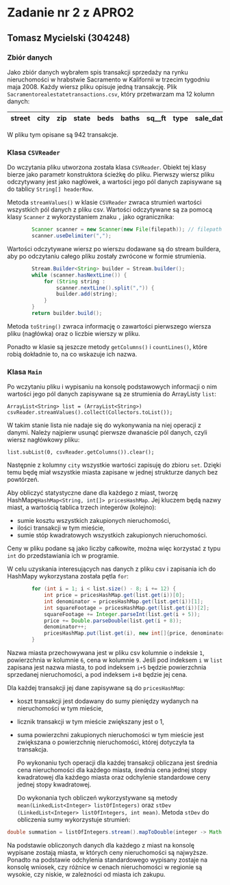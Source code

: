 # Zadanie nr 2 z APRO2

## Tomasz Mycielski (304248)

### Zbiór danych

Jako zbiór danych wybrałem spis transakcji sprzedaży na rynku nieruchomości w hrabstwie Sacramento w Kalifornii w 
trzecim tygodniu maja 2008. Każdy wiersz pliku opisuje jedną transakcję. Plik `Sacramentorealestatetransactions.csv`, 
który przetwarzam ma 12 kolumn 
danych:

street | city | zip | state | beds | baths | sq__ft | type | sale_date | price | latitude | longitute
---|---|---|---|---|---|---|---|---|---|---|---

W pliku tym opisane są 942 transakcje.

### Klasa `CSVReader`

Do wczytania pliku utworzona została klasa `CSVReader`. Obiekt tej klasy bierze jako parametr konstruktora ścieżkę do
pliku. Pierwszy wiersz pliku odczytywany jest jako nagłówek, a wartości jego pól danych zapisywane są do tablicy
`String[] headerRow`.

Metoda `streamValues()` w klasie `CSVReader` zwraca strumień wartości wszystkich pól danych z pliku csv. Wartości
odczytywane są za pomocą klasy `Scanner` z wykorzystaniem znaku `,` jako ogranicznika:
```java
        Scanner scanner = new Scanner(new File(filepath)); // filepath to ścieżka do pliku
        scanner.useDelimiter(",");
```
Wartości odczytywane wiersz po wierszu dodawane są do stream buildera, aby po odczytaniu całego pliku zostały 
zwrócone w formie strumienia.
```java
        Stream.Builder<String> builder = Stream.builder();
        while (scanner.hasNextLine()) {
            for (String string :
                scanner.nextLine().split(",")) {
                builder.add(string);
            }
        }
        return builder.build();
```

Metoda `toString()` zwraca informację o zawartości pierwszego wiersza pliku (nagłówka) oraz o liczbie wierszy w pliku.

Ponadto w klasie są jeszcze metody `getColumns()` i `countLines()`, które robią dokładnie to, na co wskazuje ich nazwa.

### Klasa `Main`

Po wczytaniu pliku i wypisaniu na konsolę podstawowych informacji o nim wartości jego pól danych zapisywane są ze 
strumienia do ArrayListy `list`: 
```
ArrayList<String> list = (ArrayList<String>) csvReader.streamValues().collect(Collectors.toList());
```
W takim stanie lista nie nadaje się do wykonywania na niej operacji z danymi. Należy najpierw usunąć pierwsze 
dwanaście pól danych, czyli wiersz nagłówkowy pliku: 
```
list.subList(0, csvReader.getColumns()).clear();
```
Następnie z kolumny `city` wszystkie wartości zapisuję do zbioru `set`. Dzięki temu będę miał wszystkie miasta zapisane w jednej strukturze danych bez powtórzeń.

Aby obliczyć statystyczne dane dla każdego z miast, tworzę HashMapę`HashMap<String, int[]> pricesHashMap`. Jej kluczem 
będą nazwy 
miast, a wartością tablica trzech integerów (kolejno): 
- sumie kosztu wszystkich zakupionych nieruchomości, 
- ilości transakcji w tym mieście,
- sumie stóp kwadratowych wszystkich zakupionych nieruchomości. 

Ceny w pliku podane są jako liczby całkowite, można więc korzystać z typu `int` do przedstawiania ich w programie.
  

W celu uzyskania interesujących nas danych z pliku csv i zapisania ich do HashMapy wykorzystana została pętla `for`:
```java
        for (int i = 1; i < list.size() - 8; i += 12) {
            int price = pricesHashMap.get(list.get(i))[0];
            int denominator = pricesHashMap.get(list.get(i))[1];
            int squareFootage = pricesHashMap.get(list.get(i))[2];
            squareFootage += Integer.parseInt(list.get(i + 5));
            price += Double.parseDouble(list.get(i + 8));
            denominator++;
            pricesHashMap.put(list.get(i), new int[]{price, denominator, squareFootage});
        }
```
Nazwa miasta przechowywana jest w pliku csv kolumnie o indeksie `1`, powierzchnia w kolumnie `6`, cena w kolumnie 
`9`. Jeśli pod indeksem `i` w `list` zapisana jest nazwa miasta, to pod indeksem `i+5` będzie powierzchnia 
sprzedanej nieruchomości, a pod indeksem `i+8` będzie jej cena.

Dla każdej transakcji jej dane zapisywane są do `pricesHashMap`:
- koszt transakcji jest dodawany do sumy pieniędzy wydanych na nieruchomości w tym mieście,
- licznik transakcji w tym mieście zwiększany jest o 1,
- suma powierzchni zakupionych nieruchomości w tym mieście jest zwiększana o powierzchnię nieruchomości, której 
  dotyczyła ta transakcja.
  

  Po wykonaniu tych operacji dla każdej transakcji obliczana jest średnia cena nieruchomości dla każdego miasta, 
  średnia cena jednej stopy kwadratowej dla każdego miasta oraz odchylenie standardowe ceny jednej stopy kwadratowej.
  

  Do wykonania tych obliczeń wykorzystywane są metody `mean(LinkedList<Integer> listOfIntegers)` oraz `stDev
  (LinkedList<Integer> listOfIntegers, int mean)`. Metoda `stDev` do obliczenia sumy wykorzystuje strumień:
```java
double summation = listOfIntegers.stream().mapToDouble(integer -> Math.pow((double) integer - (double) mean, 2)).sum();
```
  
Na podstawie obliczonych danych dla każdego z miast na konsolę wypisane zostają miasta, w których ceny nieruchomości 
są najwyższe. Ponadto na podstawie odchylenia standardowego wypisany zostaje na konsolę wniosek, czy różnice w 
cenach nieruchomości w regionie są wysokie, czy niskie, w zależności od miasta ich zakupu.
